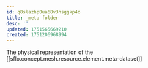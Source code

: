 ```yaml
---
id: q8slazhp0ua68v3hsggkp4o
title: _meta folder
desc: ''
updated: 1751565669210
created: 1751206968994
---
```


The physical representation of the [[sflo.concept.mesh.resource.element.meta-dataset]]